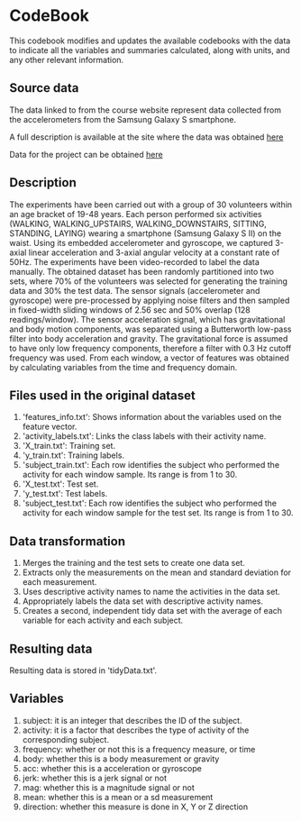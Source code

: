 # CodeBook

This codebook modifies and updates the available codebooks with the data to indicate all the variables and summaries calculated, along with units, and any other relevant information.

## Source data

The data linked to from the course website represent data collected from the accelerometers from the Samsung Galaxy S smartphone.

A full description is available at the site where the data was obtained [here](http://archive.ics.uci.edu/ml/datasets/Human+Activity+Recognition+Using+Smartphones )

Data for the project can be obtained [here](https://d396qusza40orc.cloudfront.net/getdata%2Fprojectfiles%2FUCI%20HAR%20Dataset.zip)

## Description

The experiments have been carried out with a group of 30 volunteers within an age bracket of 19-48 years. Each person performed six activities (WALKING, WALKING_UPSTAIRS, WALKING_DOWNSTAIRS, SITTING, STANDING, LAYING) wearing a smartphone (Samsung Galaxy S II) on the waist. Using its embedded accelerometer and gyroscope, we captured 3-axial linear acceleration and 3-axial angular velocity at a constant rate of 50Hz. The experiments have been video-recorded to label the data manually. The obtained dataset has been randomly partitioned into two sets, where 70% of the volunteers was selected for generating the training data and 30% the test data. 
The sensor signals (accelerometer and gyroscope) were pre-processed by applying noise filters and then sampled in fixed-width sliding windows of 2.56 sec and 50% overlap (128 readings/window). The sensor acceleration signal, which has gravitational and body motion components, was separated using a Butterworth low-pass filter into body acceleration and gravity. The gravitational force is assumed to have only low frequency components, therefore a filter with 0.3 Hz cutoff frequency was used. From each window, a vector of features was obtained by calculating variables from the time and frequency domain. 

## Files used in the original dataset

1. 'features_info.txt': Shows information about the variables used on the feature vector.
2. 'activity_labels.txt': Links the class labels with their activity name.
3. 'X_train.txt': Training set.
4. 'y_train.txt': Training labels.
5. 'subject_train.txt': Each row identifies the subject who performed the activity for each window sample. Its range is from 1 to 30. 
6. 'X_test.txt': Test set.
7. 'y_test.txt': Test labels.
8. 'subject_test.txt': Each row identifies the subject who performed the activity for each window sample for the test set. Its range is from 1 to 30.

## Data transformation

1. Merges the training and the test sets to create one data set.
2. Extracts only the measurements on the mean and standard deviation for each measurement.
3. Uses descriptive activity names to name the activities in the data set.
4. Appropriately labels the data set with descriptive activity names.
5. Creates a second, independent tidy data set with the average of each variable for each activity and each subject.
## Resulting data

Resulting data is stored in 'tidyData.txt'.

## Variables

1. subject: it is an integer that describes the ID of the subject.
2. activity: it is a factor that describes the type of activity of the corresponding subject.
3. frequency: whether or not this is a frequency measure, or time
4. body: whether this is a body measurement or gravity
5. acc: whether this is a acceleration or gyroscope
6. jerk: whether this is a jerk signal or not
7. mag: whether this is a magnitude signal or not
8. mean: whether this is a mean or a sd measurement
9. direction: whether this measure is done in X, Y or Z direction

 
